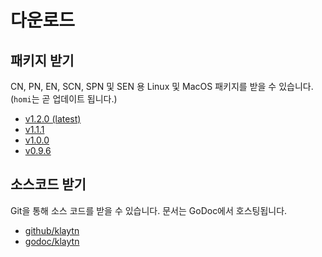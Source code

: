 # 다운로드 <a id="download"></a>

## 패키지 받기 <a id="get-the-packages"></a>
CN, PN, EN, SCN, SPN 및 SEN 용 Linux 및 MacOS 패키지를 받을 수 있습니다. (`homi`는 곧 업데이트 됩니다.)

- [v1.2.0 (latest)](v1.2.0.md)
- [v1.1.1](v1.1.1.md)
- [v1.0.0](v1.0.0.md)
- [v0.9.6](v0.9.6.md)

## 소스코드 받기 <a id="get-the-sources"></a>
Git을 통해 소스 코드를 받을 수 있습니다. 문서는 GoDoc에서 호스팅됩니다.

- [github/klaytn](https://github.com/klaytn/klaytn)
- [godoc/klaytn](https://godoc.org/github.com/klaytn/klaytn)

